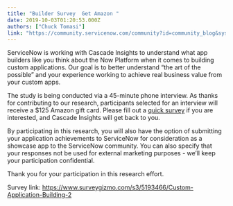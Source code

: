 ```yaml
---
title: "Builder Survey  Get Amazon "
date: 2019-10-03T01:20:53.000Z
authors: ["Chuck Tomasi"]
link: "https://community.servicenow.com/community?id=community_blog&sys_id=459057b8db5800146064eeb5ca961948"
---
```

<p>ServiceNow is working with Cascade Insights to understand what app builders like you think about the Now Platform when it comes to building custom applications. Our goal is to better understand “the art of the possible” and your experience working to achieve real business value from your custom apps.</p>
<p>The study is being conducted via a 45-minute phone interview. As thanks for contributing to our research, participants selected for an interview will receive a $125 Amazon gift card. Please fill out a <a title="https://www.surveygizmo.com/s3/5193466/Custom-Application-Building-2" href="https://www.surveygizmo.com/s3/5193466/Custom-Application-Building-2" target="_blank" rel="noopener noreferrer nofollow">quick survey</a> if you are interested, and Cascade Insights will get back to you.</p>
<p>By participating in this research, you will also have the option of submitting your application achievements to ServiceNow for consideration as a showcase app to the ServiceNow community. You can also specify that your responses not be used for external marketing purposes - we’ll keep your participation confidential.</p>
<p>Thank you for your participation in this research effort.</p>
<p>Survey link: <a href="https://urldefense.proofpoint.com/v2/url?u&#61;https-3A__www.surveygizmo.com_s3_5193466_Custom-2DApplication-2DBuilding-2D2&amp;d&#61;DwMFaQ&amp;c&#61;Zok6nrOF6Fe0JtVEqKh3FEeUbToa1PtNBZf6G01cvEQ&amp;r&#61;MAZh2Pd8PoNFLY8U2AcRtobLCl2YVF9m5YJvjSmO8gM&amp;m&#61;89_UkQClZW2Sn-mg3_JLBn1SbNLvEuu9ea6dbt2YU18&amp;s&#61;Bwuiz_NQ12zCvz0n4z4ad5pnY0DCDvk2wLPo0rO21Rk&amp;e&#61;" target="_blank" rel="noopener noreferrer nofollow">https://www.surveygizmo.com/s3/5193466/Custom-Application-Building-2</a></p>